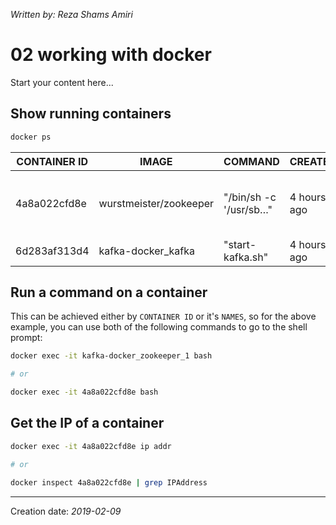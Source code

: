 _Written by: Reza Shams Amiri_

# 02 working with docker

Start your content here...

## Show running containers

``` sh
docker ps
```

| CONTAINER ID | IMAGE | COMMAND | CREATED | STATUS | PORTS | NAMES |
| ------------ | ----- | ------- | ------- | ------ | ----- | ----- |
| 4a8a022cfd8e | wurstmeister/zookeeper | "/bin/sh -c '/usr/sb…" | 4 hours ago | Up 4 hours | 22/tcp, 2888/tcp, 3888/tcp, 0.0.0.0:2181->2181/tcp | kafka\-docker\_zookeeper\_1 |
| 6d283af313d4 | kafka-docker_kafka | "start-kafka.sh" | 4 hours ago | Up 3 hours | 0.0.0.0:32772->9092/tcp | kafka\-docker\_kafka\_1 |

## Run a command on a container

This can be achieved either by `CONTAINER ID` or it's `NAMES`, so for the above example, you can use both of the following commands to go to the shell prompt:

``` sh
docker exec -it kafka-docker_zookeeper_1 bash

# or

docker exec -it 4a8a022cfd8e bash
```

## Get the IP of a container

``` sh
docker exec -it 4a8a022cfd8e ip addr

# or

docker inspect 4a8a022cfd8e | grep IPAddress
```

- - -
Creation date: _2019-02-09_
